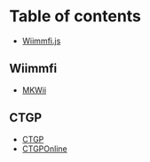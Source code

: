 # Table of contents

* [Wiimmfi.js](README.md)

## Wiimmfi

* [MKWii](wiimmfi/mkwii.md)

## CTGP

* [CTGP](ctgp/ctgp.md)
* [CTGPOnline](ctgp/ctgponline.md)

